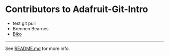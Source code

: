 Contributors to Adafruit-Git-Intro
==================================
* test git pull
* Brennen Bearnes
* [Biko](http://biko.io)

----

See [README.md][1] for more info.

[1]: README.md
